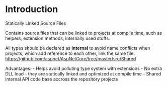 # Introduction 
Statically Linked Source Files

Contains source files that can be linked to projects at compile time,
such as helpers, extension methods, internally used stuffs.

All types should be declared as **internal** to avoid name conflicts
when projects, which add reference to each other, link the same file.
https://github.com/aspnet/AspNetCore/tree/master/src/Shared

Advantages:
    - Helps avoid polluting type system with extensions
    - No extra DLL load - they are statically linked and optimized at compile time
    - Shared internal API code base accross the repository projects